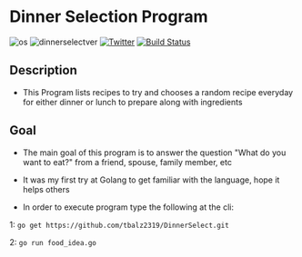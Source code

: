 # Dinner Selection Program

![os](https://img.shields.io/badge/OS-Linux,%20macOS-yellow.svg)
![dinnerselectver](https://img.shields.io/badge/version-1.0.0-red.svg)
[![Twitter](https://img.shields.io/badge/twitter-@xtbalz-blue.svg)](https://twitter.com/xtbalz)
[![Build Status](https://travis-ci.com/tbalz2319/DinnerSelect.svg?branch=master)](https://travis-ci.com/tbalz2319/DinnerSelect)

## Description

- This Program lists recipes to try and chooses a random recipe everyday for either dinner or lunch to prepare along with ingredients

## Goal

- The main goal of this program is to answer the question "What do you want to eat?" from
a friend, spouse, family member, etc

- It was my first try at Golang to get familiar with the language, hope it helps others

- In order to execute program type the following at the cli:

 1: ```go get https://github.com/tbalz2319/DinnerSelect.git```

 2:  ```go run food_idea.go```
